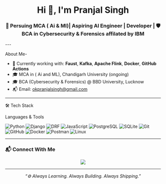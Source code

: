 <h1 align="center">Hi 👋, I'm Pranjal Singh</h1>
<h3 align="center">🚀 Persuing MCA ( Ai & Ml)| Aspiring AI Engineer | Developer | 🛡️ BCA in Cybersecurity & Forensics affilated by IBM </h3>
---

About Me-

- 🌱 Currently working with: **Faust**, **Kafka**, **Apache Flink**, **Docker**, **GitHub Actions**
- 🎓 MCA in ( Ai and ML), Chandigarh University (ongoing)
- 🎓 BCA (Cybersecurity & Forensics) @ BBD University, Lucknow
- 📬 Email: [okpranjalsingh@gmail.com](mailto:okpranjalsingh@gmail.com)

---

🛠️ Tech Stack

Languages & Tools

![Python](https://img.shields.io/badge/-Python-3776AB?style=for-the-badge&logo=python&logoColor=white)
![Django](https://img.shields.io/badge/-Django-092E20?style=for-the-badge&logo=django)
![DRF](https://img.shields.io/badge/-DRF-red?style=for-the-badge&logo=django&logoColor=white)
![JavaScript](https://img.shields.io/badge/-JavaScript-F7DF1E?style=for-the-badge&logo=javascript&logoColor=black)
![PostgreSQL](https://img.shields.io/badge/-PostgreSQL-336791?style=for-the-badge&logo=postgresql&logoColor=white)
![SQLite](https://img.shields.io/badge/-SQLite-003B57?style=for-the-badge&logo=sqlite)
![Git](https://img.shields.io/badge/-Git-F05032?style=for-the-badge&logo=git)
![GitHub](https://img.shields.io/badge/-GitHub-181717?style=for-the-badge&logo=github)
![Docker](https://img.shields.io/badge/-Docker-2496ED?style=for-the-badge&logo=docker)
![Postman](https://img.shields.io/badge/-Postman-FF6C37?style=for-the-badge&logo=postman)
![Linux](https://img.shields.io/badge/-Linux-FCC624?style=for-the-badge&logo=linux&logoColor=black)

---
### 📬 Connect With Me

<p align="center">
  <a href="mailto:okpranjalsingh@gmail.com"><img src="https://img.shields.io/badge/-Email-grey?style=for-the-badge&logo=gmail" /></a>
</p>

---

<p align="center"><i>“⚙️ Always Learning. Always Building. Always Shipping.”</i></p>
